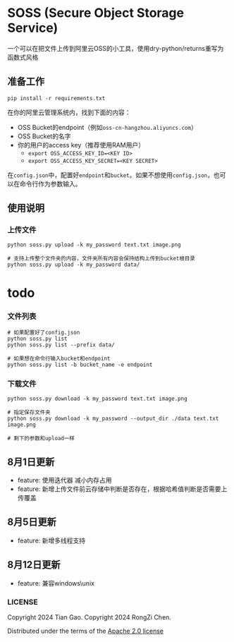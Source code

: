 # SOSS (Secure Object Storage Service)

一个可以在把文件上传到阿里云OSS的小工具，使用dry-python/returns重写为函数式风格

## 准备工作

```
pip install -r requirements.txt
```

在你的阿里云管理系统内，找到下面的内容：
* OSS Bucket的endpoint（例如`oss-cn-hangzhou.aliyuncs.com`）
* OSS Bucket的名字
* 你的用户的access key（推荐使用RAM用户）
    * `export OSS_ACCESS_KEY_ID=<KEY ID>`
    * `export OSS_ACCESS_KEY_SECRET=<KEY SECRET>`

在`config.json`中，配置好`endpoint`和`bucket`。如果不想使用`config.json`，也可以在命令行作为参数输入。

## 使用说明

### 上传文件

```
python soss.py upload -k my_password text.txt image.png

# 支持上传整个文件夹的内容，文件夹所有内容会保持结构上传到bucket根目录
python soss.py upload -k my_password data/
```
# todo

### 文件列表

```
# 如果配置好了config.json
python soss.py list
python soss.py list --prefix data/

# 如果想在命令行输入bucket和endpoint
python soss.py list -b bucket_name -e endpoint
```

### 下载文件

```
python soss.py download -k my_password text.txt image.png

# 指定保存文件夹
python soss.py download -k my_password --output_dir ./data text.txt image.png

# 剩下的参数和upload一样
```

## 8月1日更新
- feature: 使用迭代器 减小内存占用
- feature: 新增上传文件前云存储中判断是否存在，根据哈希值判断是否需要上传覆盖

## 8月5日更新
- feature: 新增多线程支持

## 8月12日更新
- feature: 兼容windows\unix

### LICENSE

Copyright 2024 Tian Gao.
Copyright 2024 RongZi Chen.

Distributed under the terms of the [Apache 2.0 license](LICENSE)

